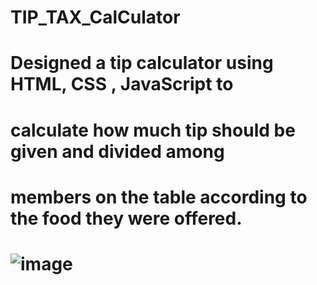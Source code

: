 # TIP_TAX_CalCulator

# Designed a tip calculator using HTML, CSS , JavaScript to
# calculate how much tip should be given and divided among
# members on the table according to the food they were offered.
# ![image](https://user-images.githubusercontent.com/107067515/175233239-e6fbcd7f-b6b3-4569-8835-d1d763388ea0.png)
